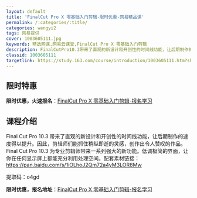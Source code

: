 ```yaml
---
layout: default
title: 'FinalCut Pro X 零基础入门剪辑-限时优惠-网易精品课'
permalink: /:categories/:title/
categories: wangyi2
tags: 网易提供
cover: 1003605111.jpg
keywords: 精选网课,网易云课堂,FinalCut Pro X 零基础入门剪辑
description: FinalCutPro10.3带来了直观的新设计和开创性的时间线功能，让后期制作的速度得以提升。因此，剪辑师们能抓住稍纵
classid: 1003605111
targetlink: https://study.163.com/course/introduction/1003605111.htm?share=1&shareId=1025206652&utm_campaign=share&utm_medium=iphoneShare&utm_source=&utm_u=1025206652
---
```


## 限时特惠

**限时优惠，火速报名**：[FinalCut Pro X 零基础入门剪辑-报名学习](https://study.163.com/course/introduction/1003605111.htm?share=1&shareId=1025206652&utm_campaign=share&utm_medium=iphoneShare&utm_source=&utm_u=1025206652)

## 课程介绍

Final Cut Pro 10.3 带来了直观的新设计和开创性的时间线功能，让后期制作的速度得以提升。因此，剪辑师们能抓住稍纵即逝的灵感，创作出令人赞叹的作品。Final Cut Pro 10.3 为专业剪辑师带来一系列强大的新功能。低调极简的界面，让你在任何显示屏上都能充分利用处理空间。配套素材链接：https://pan.baidu.com/s/1iOLhoJ2Qm72a4yM3LOR8Mw 

提取码：o4gd

**限时优惠，报名地址**：[FinalCut Pro X 零基础入门剪辑-报名学习](https://study.163.com/course/introduction/1003605111.htm?share=1&shareId=1025206652&utm_campaign=share&utm_medium=iphoneShare&utm_source=&utm_u=1025206652)

